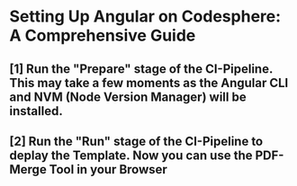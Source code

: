 # Setting Up Angular on Codesphere: A Comprehensive Guide


## [1] Run the "Prepare" stage of the CI-Pipeline. This may take a few moments as the Angular CLI and NVM (Node Version Manager) will be installed.


## [2] Run the "Run" stage of the CI-Pipeline to deplay the Template. Now you can use the PDF-Merge Tool in your Browser
